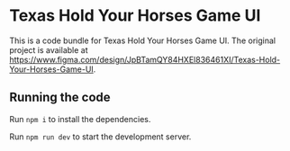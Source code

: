 
  # Texas Hold Your Horses Game UI

  This is a code bundle for Texas Hold Your Horses Game UI. The original project is available at https://www.figma.com/design/JpBTamQY84HXEl836461XI/Texas-Hold-Your-Horses-Game-UI.

  ## Running the code

  Run `npm i` to install the dependencies.

  Run `npm run dev` to start the development server.
  